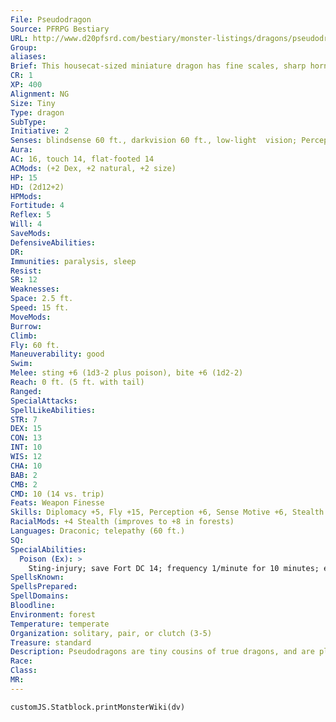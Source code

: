 ```yaml
---
File: Pseudodragon
Source: PFRPG Bestiary
URL: http://www.d20pfsrd.com/bestiary/monster-listings/dragons/pseudodragon
Group: 
aliases: 
Brief: This housecat-sized miniature dragon has fine scales, sharp horns, wicked little teeth, and a tail tipped with a barbed stinger.
CR: 1
XP: 400
Alignment: NG
Size: Tiny
Type: dragon
SubType: 
Initiative: 2
Senses: blindsense 60 ft., darkvision 60 ft., low-light  vision; Perception +6
Aura: 
AC: 16, touch 14, flat-footed 14
ACMods: (+2 Dex, +2 natural, +2 size)
HP: 15
HD: (2d12+2)
HPMods: 
Fortitude: 4
Reflex: 5
Will: 4
SaveMods: 
DefensiveAbilities: 
DR: 
Immunities: paralysis, sleep
Resist: 
SR: 12
Weaknesses: 
Space: 2.5 ft.
Speed: 15 ft.
MoveMods: 
Burrow: 
Climb: 
Fly: 60 ft.
Maneuverability: good
Swim: 
Melee: sting +6 (1d3-2 plus poison), bite +6 (1d2-2)
Reach: 0 ft. (5 ft. with tail)
Ranged: 
SpecialAttacks: 
SpellLikeAbilities: 
STR: 7
DEX: 15
CON: 13
INT: 10
WIS: 12
CHA: 10
BAB: 2
CMB: 2
CMD: 10 (14 vs. trip)
Feats: Weapon Finesse
Skills: Diplomacy +5, Fly +15, Perception +6, Sense Motive +6, Stealth +19 (+23 in forests), Survival +6
RacialMods: +4 Stealth (improves to +8 in forests)
Languages: Draconic; telepathy (60 ft.)
SQ: 
SpecialAbilities:
  Poison (Ex): >
    Sting-injury; save Fort DC 14; frequency 1/minute for 10 minutes; effect sleep for 1 minute; cure 1 save. The save DC is Constitution-based and includes a +2 racial bonus.
SpellsKnown: 
SpellsPrepared: 
SpellDomains: 
Bloodline: 
Environment: forest
Temperature: temperate
Organization: solitary, pair, or clutch (3-5)
Treasure: standard
Description: Pseudodragons are tiny cousins of true dragons, and are playful but shy. They often only vocalize in chirps, hisses, growls, and purrs, but can communicate telepathically with any intelligent creature. If approached peacefully and offered food, they are usually willing to share information about what they've seen in their territory, but threats or violence make them flee.  Pseudodragons are carnivores, devouring insects, rodents, small birds, and snakes, though they sometimes eat eggs, and most also enjoy butter, cheese, and fish. They either hunt on the ground like lizards or look for prey on the wing like a raptor. As smart as a typical humanoid, they do not enjoy being treated as pets and prefer being treated as friends. They are wary of evil folk but can bond with sorcerers and wizards as familiars, and some have befriended druids and rangers or partnered with good dragons as scouts. Pseudodragons will serve as familiars if they approve of a spellcaster's personality (and if the spellcaster takes the Improved Familiar feat), but often also bond with those whose company they enjoy or who have proven themselves true friends. A pseudodragon might follow another character in this manner for days, weeks, years, or even a lifetime if the creature is treated well, provided with food, and generally well-loved.  Upon reaching adulthood, a pseudodragon's body is about 1 foot long with a 2-foot tail, and weighs about 7 pounds. A pseudodragon egg is the size of a chicken egg, but leathery and spotted brown, and a mating female lays 2-5 eggs every spring. A clutch of pseudodragons (the collective noun-not to be confused with pseudodragons from the same brood of eggs) usually consists of a mated pair and several near-adult offspring.
Race: 
Class: 
MR: 
---
```

```dataviewjs
customJS.Statblock.printMonsterWiki(dv)
```
